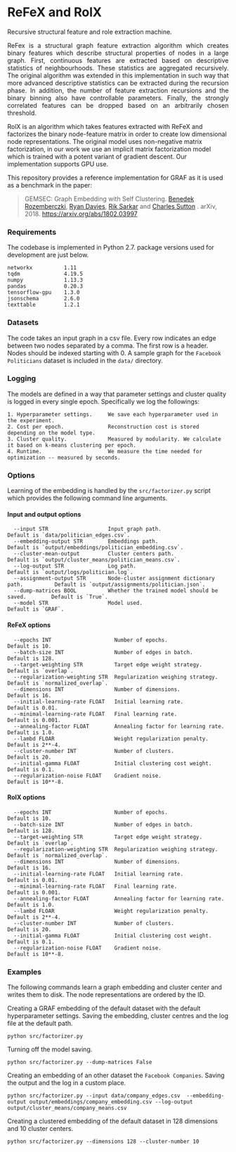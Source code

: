 # ReFeX and RolX
Recursive structural feature and role extraction machine.
<p align="justify">
ReFex is a structural graph feature extraction algorithm which creates binary features which describe structural properties of nodes in a large graph. First, continuous features are extracted based on descriptive statistics of neighbourhoods. These statistics are aggregated recursively. The original algorithm was extended in this implementation in such way that more advanced descriptive statistics can be extracted during the recursion phase. In addition, the number of feature extraction recursions and the binary binning also have controllable parameters. Finally, the strongly correlated features can be dropped based on an arbitrarily  chosen threshold.
  
RolX is an algorithm which takes features extracted with ReFeX and factorizes the binary node-feature matrix in order to create low dimensional node representations. The original model uses non-negative matrix factorization, in our work we use an implicit matrix factorization model which is trained with a potent variant of gradient descent. Our implementation supports GPU use.
</p>

This repository provides a reference implementation for GRAF as it is used as a benchmark in the paper:
> GEMSEC: Graph Embedding with Self Clustering.
> [Benedek Rozemberczki](http://homepages.inf.ed.ac.uk/s1668259/), [Ryan Davies](https://www.inf.ed.ac.uk/people/students/Ryan_Davies.html), [Rik Sarkar](https://homepages.inf.ed.ac.uk/rsarkar/) and [Charles Sutton](http://homepages.inf.ed.ac.uk/csutton/) .
> arXiv, 2018.
>https://arxiv.org/abs/1802.03997


### Requirements

The codebase is implemented in Python 2.7.
package versions used for development are just below.
```
networkx          1.11
tqdm              4.19.5
numpy             1.13.3
pandas            0.20.3
tensorflow-gpu    1.3.0
jsonschema        2.6.0
texttable         1.2.1
```

### Datasets

The code takes an input graph in a csv file. Every row indicates an edge between two nodes separated by a comma. The first row is a header. Nodes should be indexed starting with 0. A sample graph for the `Facebook Politicians` dataset is included in the  `data/` directory.

### Logging

The models are defined in a way that parameter settings and cluster quality is logged in every single epoch. Specifically we log the followings:

```
1. Hyperparameter settings.     We save each hyperparameter used in the experiment.
2. Cost per epoch.              Reconstruction cost is stored depending on the model type.
3. Cluster quality.             Measured by modularity. We calculate it based on k-means clustering per epoch.
4. Runtime.                     We measure the time needed for optimization -- measured by seconds.
```

### Options

Learning of the embedding is handled by the `src/factorizer.py` script which provides the following command line arguments.

#### Input and output options

```
  --input STR                   Input graph path.                                 Default is `data/politician_edges.csv`.
  --embedding-output STR        Embeddings path.                                  Default is `output/embeddings/politician_embedding.csv`.
  --cluster-mean-output         Cluster centers path.                             Default is `output/cluster_means/politician_means.csv`.
  --log-output STR              Log path.                                         Default is `output/logs/politician.log`.
  --assignment-output STR       Node-cluster assignment dictionary path.          Default is `output/assignments/politician.json`.
  --dump-matrices BOOL          Whether the trained model should be saved.        Default is `True`.
  --model STR                   Model used.                                       Default is `GRAF`.
```

#### ReFeX options

```
  --epochs INT                    Number of epochs.                                   Default is 10.
  --batch-size INT                Number of edges in batch.                           Default is 128.
  --target-weighting STR          Target edge weight strategy.                        Default is `overlap`.
  --regularization-weighting STR  Regularization weighing strategy.                   Default is `normalized_overlap`.
  --dimensions INT                Number of dimensions.                               Default is 16.
  --initial-learning-rate FLOAT   Initial learning rate.                              Default is 0.01.
  --minimal-learning-rate FLOAT   Final learning rate.                                Default is 0.001.
  --annealing-factor FLOAT        Annealing factor for learning rate.                 Default is 1.0.
  --lambd FLOAR                   Weight regularization penalty.                      Default is 2**-4.
  --cluster-number INT            Number of clusters.                                 Default is 20.
  --initial-gamma FLOAT           Initial clustering cost weight.                     Default is 0.1.
  --regularization-noise FLOAT    Gradient noise.                                     Default is 10**-8.
```

#### RolX options

```
  --epochs INT                    Number of epochs.                                   Default is 10.
  --batch-size INT                Number of edges in batch.                           Default is 128.
  --target-weighting STR          Target edge weight strategy.                        Default is `overlap`.
  --regularization-weighting STR  Regularization weighing strategy.                   Default is `normalized_overlap`.
  --dimensions INT                Number of dimensions.                               Default is 16.
  --initial-learning-rate FLOAT   Initial learning rate.                              Default is 0.01.
  --minimal-learning-rate FLOAT   Final learning rate.                                Default is 0.001.
  --annealing-factor FLOAT        Annealing factor for learning rate.                 Default is 1.0.
  --lambd FLOAR                   Weight regularization penalty.                      Default is 2**-4.
  --cluster-number INT            Number of clusters.                                 Default is 20.
  --initial-gamma FLOAT           Initial clustering cost weight.                     Default is 0.1.
  --regularization-noise FLOAT    Gradient noise.                                     Default is 10**-8.
```

### Examples

The following commands learn a graph embedding and cluster center and writes them to disk. The node representations are ordered by the ID.

Creating a GRAF embedding of the default dataset with the default hyperparameter settings. Saving the embedding, cluster centres and the log file at the default path.

```
python src/factorizer.py
```

Turning off the model saving.

```
python src/factorizer.py --dump-matrices False
```

Creating an embedding of an other dataset the `Facebook Companies`. Saving the output and the log in a custom place.

```
python src/factorizer.py --input data/company_edges.csv  --embedding-output output/embeddings/company_embedding.csv --log-output output/cluster_means/company_means.csv
```

Creating a clustered embedding of the default dataset in 128 dimensions and 10 cluster centers.

```
python src/factorizer.py --dimensions 128 --cluster-number 10
```
